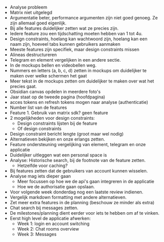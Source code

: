 - Analyse probleem
- Matrix niet uitgelegd
- Argumentatie beter, performance argumenten zijn niet goed genoeg. Ze zijn allemaal goed eigenlijk.
- Bij alle features duidelijker zetten wat ze precies zijn.
- Iedere feature zou een tijdschatting moeten hebben van 1 tot 4u.
- Design constraints, hoelang kan wachtwoord zijn, hoelang kan een naam zijn, hoeveel tabs kunnen gebruikers aanmaken
- Meeste features zijn specifiek, maar design constraints missen
- Alineas destructureren
- Telegram en element vergelijken in een andere sectie.
- In de mockups bellen en videobellen weg.
- Nummers en letters (a, b, c, d) zetten in mockups om duidelijker te maken over welke schermen het gaat
- Meer tekst in de mockups zetten om duidelijker te maken over wat het precies gaat.
- Obsidian canvas opdelen in meerdere foto's
- Jaar staat op de tweede pagina (hoofdpagina)
- acces tokens en refresh tokens mogen naar analyse (authenticatie)
- Number list van de features
- Feature 1. Gebruik van matrix sdk? geen feature
- 2 mogelijkheden voor design constraints:
	- Design constraints lijsten bij de feature
	- Of design constraints 
- Design constraint bericht lengte (groot maar wel nodig)
- Alternatieven bekijken en onze erlangs zetten.
- Feature ondersteuning vergelijking van element, telegram en onze applicatie
- Duidelijker uitleggen wat een personal space is
- Analyse: Historische search, bij de footnote van de feature zetten.
	- Hetzelfde voor caching?
- Bij features zetten dat de gebruikers van account kunnen wisselen.
- Analyse mag iets dieper gaan
	- Meer focussen op hoe we de api's gaan integreren in de applicatie
	- Hoe we de authorisatie gaan opslaan.
- Voor volgende week donderdag nog een laatste review indienen.
- Vergelijk markdown formatting met andere alternatieven.
- Zet meer extra features in de planning (beschouw ze minder als extra)
- Chat search bij messages zetten.
- De milestones/planning dient eerder voor iets te hebben om af te vinken.
- Eerst high level de applicatie afwerken:
	- Week 1: login en account switching 
	- Week 2: Chat rooms overview
	- Week 3: Messages